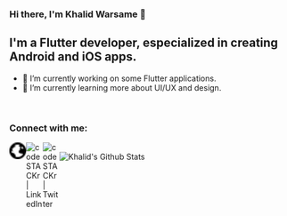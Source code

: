 ### Hi there, I'm Khalid Warsame 👋


## I'm a Flutter developer, especialized in creating Android and iOS apps.
- 🔭 I’m currently working on some Flutter applications.
- 🌱 I’m currently learning more about UI/UX  and design.

<br />

### Connect with me:

[<img align="left" alt="khalidwar.com" width="30px" src="https://raw.githubusercontent.com/iconic/open-iconic/master/svg/globe.svg" />][website]
[<img align="left" alt="codeSTACKr | LinkedIn" width="30px" src="https://cdn.jsdelivr.net/npm/simple-icons@v3/icons/linkedin.svg" />][linkedin]
[<img align="left" alt="codeSTACKr | Twitter" width="30px" src="https://cdn.jsdelivr.net/npm/simple-icons@v3/icons/twitter.svg" />][twitter]

<br />

<img align="left" alt="Khalid's Github Stats" src="https://github-readme-stats.vercel.app/api?username=KhalidWar&show_icons=true&hide_border=true&count_private=true" />


[website]: https://khalidwar.com 
[twitter]: https://twitter.com/RealKhalidWar 
[linkedin]: https://linkedin.com/in/KhalidWar
